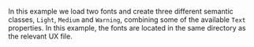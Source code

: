 In this example we load two fonts and create three different semantic classes, `Light`, `Medium` and `Warning`, combining some of the available `Text` properties. In this example, the fonts are located in the same directory as the relevant UX file. 